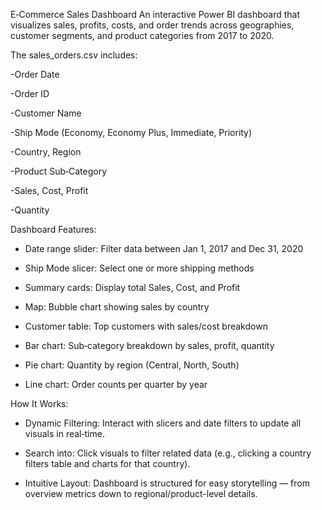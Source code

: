  E‑Commerce Sales Dashboard
An interactive Power BI dashboard that visualizes sales, profits, costs, and order trends across geographies, customer segments, and product categories from 2017 to 2020.

The sales_orders.csv includes:

-Order Date 

-Order ID

-Customer Name

-Ship Mode (Economy, Economy Plus, Immediate, Priority)

-Country, Region

-Product Sub‑Category

-Sales, Cost, Profit

-Quantity


 Dashboard Features:
- Date range slider: Filter data between Jan 1, 2017 and Dec 31, 2020

- Ship Mode slicer: Select one or more shipping methods

- Summary cards: Display total Sales, Cost, and Profit

- Map: Bubble chart showing sales by country

- Customer table: Top customers with sales/cost breakdown

- Bar chart: Sub‑category breakdown by sales, profit, quantity

- Pie chart: Quantity by region (Central, North, South)

- Line chart: Order counts per quarter by year


 How It Works:
 - Dynamic Filtering: Interact with slicers and date filters to update all visuals in real‑time.

 - Search into: Click visuals to filter related data (e.g., clicking a country filters table and charts for that country).

 - Intuitive Layout: Dashboard is structured for easy storytelling — from overview metrics down to regional/product-level details.



